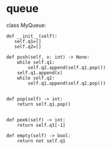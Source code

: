 # queue
class MyQueue:

    def __init__(self):
       self.q1=[]
       self.q2=[]

    def push(self, x: int) -> None:
        while self.q1:
            self.q2.append(self.q1.pop())
        self.q1.append(x)
        while self.q2:
            self.q1.append(self.q2.pop())


    def pop(self) -> int:
        return self.q1.pop()


    def peek(self) -> int:
        return self.q1[-1]

    def empty(self) -> bool:
        return not self.q1
